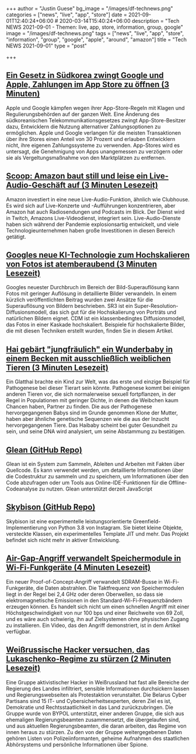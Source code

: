 +++
author = "Justin Guese"
bg_image = "/images/df-technews.png"
categories = ["news", "live", "app", "store"]
date = 2021-09-01T12:40:24+06:00 # 2020-03-14T15:40:24+06:00
description = "Tech NEWS 2021-09-01 - Themen: live, app, store, information, group, google"
image = "/images/df-technews.png"
tags = ["news", "live", "app", "store", "information", "group", "google", "apple", "around", "amazon"]
title = "Tech NEWS 2021-09-01"
type = "post"

+++

## [Ein Gesetz in Südkorea zwingt Google und Apple, Zahlungen im App Store zu öffnen (3 Minuten)](https://arstechnica.com/gadgets/2021/08/south-korea-law-forces-google-and-apple-to-open-up-app-store-payments/)

 Apple und Google kämpfen wegen ihrer App-Store-Regeln mit Klagen und Regulierungsbehörden auf der ganzen Welt. Eine Änderung des südkoreanischen Telekommunikationsgesetzes zwingt App-Store-Besitzer dazu, Entwicklern die Nutzung alternativer Zahlungsoptionen zu ermöglichen. Apple und Google verlangen für die meisten Transaktionen über ihre Stores einen Anteil von 30 Prozent und erlauben Entwicklern nicht, ihre eigenen Zahlungssysteme zu verwenden. App-Stores wird es untersagt, die Genehmigung von Apps unangemessen zu verzögern oder sie als Vergeltungsmaßnahme von den Marktplätzen zu entfernen.

## [Scoop: Amazon baut still und leise ein Live-Audio-Geschäft auf (3 Minuten Lesezeit)](https://www.axios.com/amazon-live-audio-clubhouse-competitor-ea0ead59-f6d3-49a0-a216-a4105e0338ba.html)

 Amazon investiert in eine neue Live-Audio-Funktion, ähnlich wie Clubhouse. Es wird sich auf Live-Konzerte und -Aufführungen konzentrieren, aber Amazon hat auch Radiosendungen und Podcasts im Blick. Der Dienst wird in Twitch, Amazons Live-Videodienst, integriert sein. Live-Audio-Dienste haben sich während der Pandemie explosionsartig entwickelt, und viele Technologieunternehmen haben große Investitionen in diesen Bereich getätigt.

## [Googles neue KI-Technologie zum Hochskalieren von Fotos ist atemberaubend (3 Minuten Lesezeit)](https://petapixel.com/2021/08/30/googles-new-ai-photo-upscaling-tech-is-jaw-dropping/)

 Googles neuester Durchbruch im Bereich der Bild-Superauflösung kann Fotos mit geringer Auflösung in detaillierte Bilder verwandeln. In einem kürzlich veröffentlichten Beitrag wurden zwei Ansätze für die Superauflösung von Bildern beschrieben. SR3 ist ein Super-Resolution-Diffusionsmodell, das sich gut für die Hochskalierung von Porträts und natürlichen Bildern eignet. CDM ist ein klassenbedingtes Diffusionsmodell, das Fotos in einer Kaskade hochskaliert. Beispiele für hochskalierte Bilder, die mit diesen Techniken erstellt wurden, finden Sie in diesem Artikel.

## [Hai gebärt "jungfräulich" ein Wunderbaby in einem Becken mit ausschließlich weiblichen Tieren (3 Minuten Lesezeit)](https://interestingengineering.com/shark-gives-virgin-birth-to-miracle-baby-in-all-female-tank)

 Ein Glatthai brachte ein Kind zur Welt, was das erste und einzige Beispiel für Pathogenese bei dieser Tierart sein könnte. Pathogenese kommt bei einigen anderen Tieren vor, die sich normalerweise sexuell fortpflanzen, in der Regel in Populationen mit geringer Dichte, in denen die Weibchen kaum Chancen haben, Partner zu finden. Die aus der Pathogenese hervorgegangenen Babys sind im Grunde genommen Klone der Mutter, haben aber ähnliche genetische Sequenzen wie die aus der Inzucht hervorgegangenen Tiere. Das Haibaby scheint bei guter Gesundheit zu sein, und seine DNA wird analysiert, um seine Abstammung zu bestätigen.

## [Glean (GitHub Repo)](https://github.com/facebookincubator/glean)

 Glean ist ein System zum Sammeln, Ableiten und Arbeiten mit Fakten über Quellcode. Es kann verwendet werden, um detaillierte Informationen über die Codestruktur zu sammeln und zu speichern, um Informationen über den Code abzufragen oder um Tools aus Online-IDE-Funktionen für die Offline-Codeanalyse zu nutzen. Glean unterstützt derzeit JavaScript

## [Skybison (GitHub Repo)](https://github.com/facebookexperimental/skybison)

 Skybison ist eine experimentelle leistungsorientierte Greenfield-Implementierung von Python 3.8 von Instagram. Sie bietet kleine Objekte, versteckte Klassen, ein experimentelles Template JIT und mehr. Das Projekt befindet sich nicht mehr in aktiver Entwicklung.

## [Air-Gap-Angriff verwandelt Speichermodule in Wi-Fi-Funkgeräte (4 Minuten Lesezeit)](https://threatpost.com/air-gap-attack-turns-memory-wifi/162358/)

 Ein neuer Proof-of-Concept-Angriff verwandelt SDRAM-Busse in Wi-Fi-Funkgeräte, die Daten abstrahlen. Die Taktfrequenz von Speichermodulen liegt in der Regel bei 2,4 GHz oder deren Oberwellen, so dass sie elektromagnetische Emissionen in den Standard-Wi-Fi-Frequenzbändern erzeugen können. Es handelt sich nicht um einen schnellen Angriff mit einer Höchstgeschwindigkeit von nur 100 bps und einer Reichweite von 69 Zoll, und es wäre auch schwierig, ihn auf Zielsystemen ohne physischen Zugang zu installieren. Ein Video, das den Angriff demonstriert, ist in dem Artikel verfügbar.

## [Weißrussische Hacker versuchen, das Lukaschenko-Regime zu stürzen (2 Minuten Lesezeit)](https://www.engadget.com/belarusian-hackers-overthrow-lukashenko-government-200457163.html)

 Eine Gruppe aktivistischer Hacker in Weißrussland hat fast alle Bereiche der Regierung des Landes infiltriert, sensible Informationen durchsickern lassen und Regierungswebseiten als Protestaktion verunstaltet. Die Belarus Cyber Partisans sind 15 IT- und Cybersicherheitsexperten, deren Ziel es ist, Demokratie und Rechtsstaatlichkeit in das Land zurückzubringen. Die Gruppe wurde von BYPOL unterstützt, einer anderen Gruppe, die sich aus ehemaligen Regierungsbeamten zusammensetzt, die übergelaufen sind, und aus aktuellen Regierungsbeamten, die daran arbeiten, das Regime von innen heraus zu stürzen. Zu den von der Gruppe weitergegebenen Daten gehören Listen von Polizeiinformanten, geheime Aufnahmen des staatlichen Abhörsystems und persönliche Informationen über Spione.

